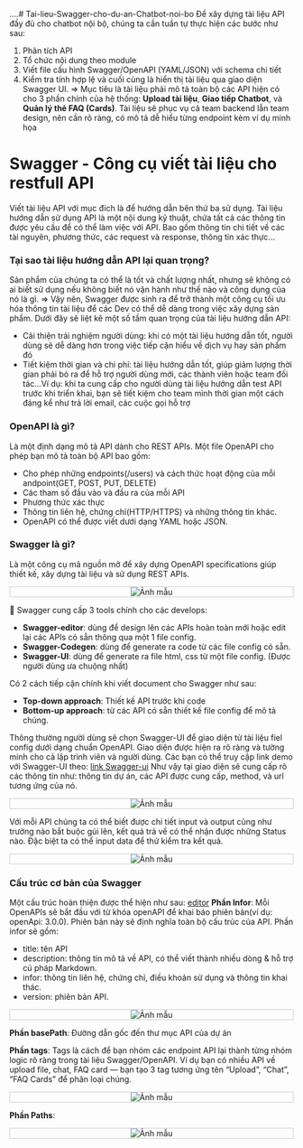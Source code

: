 ....# Tai-lieu-Swagger-cho-du-an-Chatbot-noi-bo
Để xây dựng tài liệu API đầy đủ cho chatbot nội bộ, chúng ta cần tuần tự thực hiện các bước như sau:

1. Phân tích API
2. Tổ chức nội dung theo module
3. Viết file cấu hình Swagger/OpenAPI (YAML/JSON) với schema chi tiết
4. Kiểm tra tính hợp lệ và cuối cùng là hiển thị tài liệu qua giao diện Swagger UI.
=> Mục tiêu là tài liệu phải mô tả toàn bộ các API hiện có cho 3 phần chính của hệ thống: **Upload tài liệu**, **Giao tiếp Chatbot**, và **Quản lý thẻ FAQ (Cards)**. Tài liệu sẽ phục vụ cả team backend lẫn team design, nên cần rõ ràng, có mô tả dễ hiểu từng endpoint kèm ví dụ minh họa

# Swagger - Công cụ viết tài liệu cho restfull API
Viết tài liệu API với mục đích là để hướng dẫn bên thứ ba sử dụng. Tài liệu hướng dẫn sử dụng API là một nội dung kỹ thuật, chứa tất cả các thông tin được yêu cầu để có thể làm việc với API. Bao gồm thông tin chi tiết về các tài nguyên, phương thức, các request và response, thông tin xác thực...
### Tại sao tài liệu hướng dẫn API lại quan trọng?
Sản phẩm của chúng ta có thể là tốt và chất lượng nhất, nhưng sẽ không có ai biết sử dụng nếu không biết nó vận hành như thế nào và công dụng của nó là gì. => Vậy nên, Swagger được sinh ra để trở thành một công cụ tối ưu hóa thông tin tài liệu để các Dev có thể dễ dàng trong việc xây dựng sản phẩm. Dưới đây sẽ liệt kê một số tầm quan trọng của tài liệu hướng dẫn API:

- Cải thiện trải nghiệm người dùng: khi có một tài liệu hướng dẫn tốt, người dùng sẽ dễ dàng hơn trong việc tiếp cận hiểu về dịch vụ hay sản phẩm đó
- Tiết kiệm thời gian và chi phí: tài liệu hướng dẫn tốt, giúp giảm lượng thời gian phải bỏ ra để hỗ trợ người dùng mới, các thành viên hoặc team đối tác...Ví dụ: khi ta cung cấp cho người dùng tài liệu hướng dẫn test API trước khi triển khai, bạn sẽ tiết kiệm cho team mình thời gian một cách đáng kể như trả lời email, các cuộc gọi hỗ trợ

### OpenAPI là gì?
Là một định dạng mô tả API dành cho REST APIs. Một file OpenAPI cho phép bạn mô tả toàn bộ API bao gồm: 

- Cho phép những endpoints(/users) và cách thức hoạt động của mỗi andpoint(GET, POST, PUT, DELETE)
- Các tham số đầu vào và đầu ra của mỗi API
- Phương thức xác thực
- Thông tin liên hệ, chứng chỉ(HTTP/HTTPS) và những thông tin khác.
- OpenAPI có thể được viết dưới dạng YAML hoặc JSON.

### Swagger là gì?
Là một công cụ mã nguồn mở để xây dựng OpenAPI specifications giúp thiết kế, xây dựng tài liệu và sử dụng REST APIs.

<div style="text-align: center; border: 1px solid #ccc;">
  <img src="https://github.com/user-attachments/assets/41a992b0-7850-4175-8aed-1700a07eaac7" alt="Ảnh mẫu" style="max-width: 300px; max-height: 200px;">
</div>

🧰 Swagger cung cấp 3 tools chính cho các develops:
- **Swagger-editor**: dùng để design lên các APIs hoàn toàn mới hoặc edit lại các APIs có sẵn thông qua một 1 file config.
- **Swagger-Codegen**: dùng để generate ra code từ các file config có sẵn.
- **Swagger-UI**: dùng để generate ra file html, css từ một file config. (Được người dùng ưa chuộng nhất)

 Có 2 cách tiếp cận chính khi viết document cho Swagger như sau:
 - **Top-down approach**: Thiết kế API trước khi code
 - **Bottom-up approach**: từ các API có sẵn thiết kế file config để mô tả chúng.

Thông thường người dùng sẽ chọn Swagger-UI để giao diện từ tài liệu fiel config dưới dạng chuẩn OpenAPI. Giao diện được hiện ra rõ ràng và tường minh cho cả lập trình viên và người dùng. Các bạn có thể truy cập link demo với Swagger-UI theo: [link Swagger-ui](http://petstore.swagger.io/)
Như vậy tại giao diện sẽ cung cấp rõ các thông tin như: thông tin dự án, các API được cung cấp, method, và url tương ứng của nó. 

<div style="text-align: center; border: 1px solid #ccc;">
  <img src="https://github.com/user-attachments/assets/f072da31-4ca5-4caa-b411-3807115cc9ff" alt="Ảnh mẫu" style="max-width: 300px; max-height: 200px;">
</div>

Với mỗi API chúng ta có thể biết được chi tiết input và output cũng như trường nào bắt buộc gủi lên, kết quả trả về có thể nhận được những Status nào. Đặc biệt ta có thể input data để thử kiểm tra kết quả. 

<div style="text-align: center; border: 1px solid #ccc;">
  <img src="https://github.com/user-attachments/assets/e0df50a4-01bf-43d9-9bbd-f8eeb0c053d5" alt="Ảnh mẫu" style="max-width: 300px; max-height: 200px;">
</div>

### Cấu trúc cơ bản của Swagger 
Một cấu trúc hoàn thiện được thể hiện như sau: [editor](https://editor.swagger.io)
**Phần Infor**: Mỗi OpenAPIs sẽ bắt đầu với từ khóa openAPI để khai báo phiên bản(ví dụ: openApi: 3.0.0). Phiên bản này sẽ định nghĩa toàn bộ cấu trúc của API. Phần infor sẽ gồm:
- title: tên API
- description: thông tin mô tả về API, có thể viết thành nhiều dòng & hỗ trợ cú pháp Markdown.
- infor: thông tin liên hệ, chứng chỉ, điều khoản sử dụng và thông tin khai thác.
- version: phiên bản API.

<div style="text-align: center; border: 1px solid #ccc;">
  <img src="https://github.com/user-attachments/assets/1305247a-ead8-4cc1-a571-d8e673876f07" alt="Ảnh mẫu" style="max-width: 300px; max-height: 200px;">
</div>

**Phần basePath**: Đường dẫn gốc đến thư mục API của dự án

**Phần tags**: Tags là cách để bạn nhóm các endpoint API lại thành từng nhóm logic rõ ràng trong tài liệu Swagger/OpenAPI. 
Ví dụ bạn có nhiều API về upload file, chat, FAQ card — bạn tạo 3 tag tương ứng tên “Upload”, “Chat”, “FAQ Cards” để phân loại chúng.

<div style="text-align: center; border: 1px solid #ccc;">
  <img src="https://github.com/user-attachments/assets/6d095b9b-7f68-408d-bac1-2db2e0db3e5a" alt="Ảnh mẫu" style="max-width: 300px; max-height: 200px;">
</div>

**Phần Paths**: 

<div style="text-align: center; border: 1px solid #ccc;">
  <img src="https://github.com/user-attachments/assets/631ef514-9c8a-4bac-94e9-2d72deb684e3" alt="Ảnh mẫu" style="max-width: 300px; max-height: 200px;">
</div>
